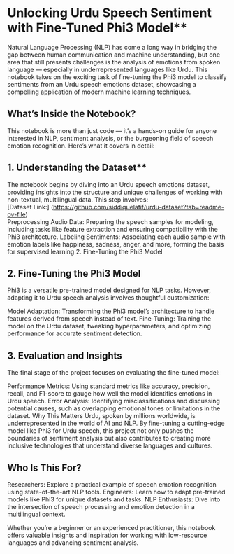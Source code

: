 # Unlocking Urdu Speech Sentiment with Fine-Tuned Phi3 Model**

Natural Language Processing (NLP) has come a long way in bridging the gap between human communication and machine understanding, but one area that still presents challenges is the analysis of emotions from spoken language — especially in underrepresented languages like Urdu. This notebook takes on the exciting task of fine-tuning the Phi3 model to classify sentiments from an Urdu speech emotions dataset, showcasing a compelling application of modern machine learning techniques.

## What’s Inside the Notebook?
This notebook is more than just code — it’s a hands-on guide for anyone interested in NLP, sentiment analysis, or the burgeoning field of speech emotion recognition. Here’s what it covers in detail:

## 1. Understanding the Dataset**
The notebook begins by diving into an Urdu speech emotions dataset, providing insights into the structure and unique challenges of working with non-textual, multilingual data. This step involves:<br>
[Dataset Link:] (https://github.com/siddiquelatif/urdu-dataset?tab=readme-ov-file) <br>
Preprocessing Audio Data: Preparing the speech samples for modeling, including tasks like feature extraction and ensuring compatibility with the Phi3 architecture.
Labeling Sentiments: Associating each audio sample with emotion labels like happiness, sadness, anger, and more, forming the basis for supervised learning.2. Fine-Tuning the Phi3 Model

## 2. Fine-Tuning the Phi3 Model

Phi3 is a versatile pre-trained model designed for NLP tasks. However, adapting it to Urdu speech analysis involves thoughtful customization:

Model Adaptation: Transforming the Phi3 model’s architecture to handle features derived from speech instead of text.
Fine-Tuning: Training the model on the Urdu dataset, tweaking hyperparameters, and optimizing performance for accurate sentiment detection.

## 3. Evaluation and Insights
The final stage of the project focuses on evaluating the fine-tuned model:

Performance Metrics: Using standard metrics like accuracy, precision, recall, and F1-score to gauge how well the model identifies emotions in Urdu speech.
Error Analysis: Identifying misclassifications and discussing potential causes, such as overlapping emotional tones or limitations in the dataset.
Why This Matters
Urdu, spoken by millions worldwide, is underrepresented in the world of AI and NLP. By fine-tuning a cutting-edge model like Phi3 for Urdu speech, this project not only pushes the boundaries of sentiment analysis but also contributes to creating more inclusive technologies that understand diverse languages and cultures.

## Who Is This For?
Researchers: Explore a practical example of speech emotion recognition using state-of-the-art NLP tools.
Engineers: Learn how to adapt pre-trained models like Phi3 for unique datasets and tasks.
NLP Enthusiasts: Dive into the intersection of speech processing and emotion detection in a multilingual context.

Whether you’re a beginner or an experienced practitioner, this notebook offers valuable insights and inspiration for working with low-resource languages and advancing sentiment analysis.





